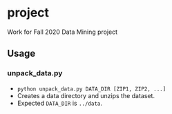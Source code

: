 # project
Work for Fall 2020 Data Mining project

## Usage

### unpack_data.py

- `python unpack_data.py DATA_DIR [ZIP1, ZIP2, ...]`
- Creates a data directory and unzips the dataset.
- Expected `DATA_DIR` is `../data`.